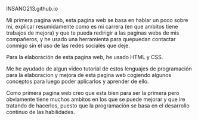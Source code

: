 INSANO213.github.io

Mi primera pagina web, esta pagina web se basa en hablar un poco sobre mi, explicar resumidamente como es mi
carrera (en que ambitos tiene trabajos de mejora) y que te pueda redirigir a las paginas webs de mis compañeros,
y he usado una herramienta para quepuedan contactar conmigo sin el uso de las redes sociales que deje.

Para la elaboración de esta pagina web, he usado HTML y CSS.

Me he ayudado de algun video tutorial de estos lenguajes de programación para la elaboracion y mejora
de esta pagina web cogiendo algunos conceptos para luego poder aplicarlos y aprender de ello.

Como primera pagina web creo que esta bien para ser la primera pero obviamente tiene muchos ambitos en 
los que se puede mejorar y que ire tratando de hacerlos, puesto que la programación se basa en el desarrollo
continuo de las habilidades. 
